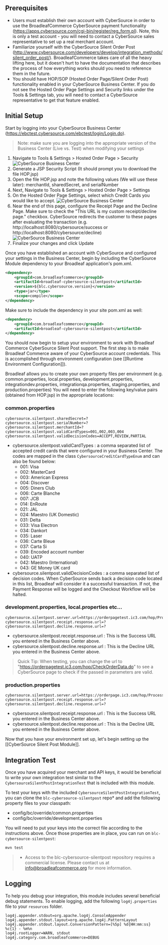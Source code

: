 ## Prerequisites

- Users must establish their own account with CyberSource in order to use the BroadleafCommerce CyberSource payment functionality (https://apps.cybersource.com/cgi-bin/register/reg_form.pl). 
Note, this is only a test account - you will need to contact a CyberSource sales representative to set up a real merchant account.
- Familiarize yourself with the CyberSource Silent Order Post (http://www.cybersource.com/developers/develop/integration_methods/silent_order_post/). 
BroadleafCommerce takes care of all the heavy lifting here, but it doesn't hurt to have the documentation that describes the process of how everything works should you need to reference them in the future.
-  You should have HOP/SOP (Hosted Order Page/Silent Order Post) functionality enabled in your CyberSource Business Center. If you do not see the Hosted Order Page Settings and Security links under the Tools & Settings tab, you will need to contact a CyberSource representative to get that feature enabled.

## Initial Setup
Start by logging into your CyberSource Business Center (https://ebctest.cybersource.com/ebctest/login/Login.do).
> Note: make sure you are logging into the appropriate version of the Business Center (Live vs. Test) when modifying your settings

1. Navigate to Tools & Settings > Hosted Order Page > Security
![CyberSource Business Center](images/payment-cybersource-business-center-1.png)
2. Generate a JSP Security Script (It should prompt you to download the file HOP.jsp)
3. Open the file HOP.jsp and note the following values (We will use these later): merchantId, sharedSecret, and serialNumber
4. Next, Navigate to Tools & Settings > Hosted Order Page > Settings
5. On the Hosted Order Page Settings, select which Credit Cards you would like to accept.
![CyberSource Business Center](images/payment-cybersource-business-center-2.png)
6. Near the end of this page, configure the Receipt Page and the Decline Page. Make sure to check the "This URL is my custom receipt/decline page." checkbox. CyberSource redirects the customer to these pages after evaluating the transaction (e.g. http://localhost:8080/cybersource/success or http://localhost:8080/cybersource/decline)
![CyberSource Business Center](images/payment-cybersource-business-center-3.png)
7. Finalize your changes and click Update

Once you have established an account with CyberSource and configured your settings in the Business Center, 
begin by including the CyberSource Module dependency to your Broadleaf application's pom.xml.

```xml
<dependency>
    <groupId>com.broadleafcommerce</groupId>
    <artifactId>broadleaf-cybersource-silentpost</artifactId>
    <version>${blc.cybersource.version}</version>
    <type>jar</type>
    <scope>compile</scope>
</dependency>
```
Make sure to include the dependency in your site pom.xml as well:

```xml
<dependency>
    <groupId>com.broadleafcommerce</groupId>
    <artifactId>broadleaf-cybersource-silentpost</artifactId>
</dependency>
```

You should now begin to setup your environment to work with Broadleaf Commerce CyberSource Silent Post support. 
The first step is to make Broadleaf Commerce aware of your CyberSource account credentials. 
This is accomplished through environment configuration (see [[Runtime Environment Configuration]]).

Broadleaf allows you to create your own property files per environment (e.g. common.properties, local.properties, development.properties, integrationdev.properties, integrationqa.properties, staging.properties, and production.properties) 
You will need to enter the following key/value pairs (obtained from HOP.jsp) in the appropriate locations:

### common.properties
    cybersource.silentpost.sharedSecret=?
    cybersource.silentpost.serialNumber=?
    cybersource.silentpost.merchantId=?
    cybersource.silentpost.validCardTypes=001,002,003,004
    cybersource.silentpost.validDecisionCodes=ACCEPT,REVIEW,PARTIAL
    
- cybersource.silentpost.validCardTypes : a comma separated list of accepted credit cards that were configured in your Business Center.
The codes are mapped in the class `CybersourceCreditCardTypeEnum` and can also be found below:
    - 001: Visa
    - 002: MasterCard
    - 003: American Express
    - 004: Discover
    - 005: Diners Club
    - 006: Carte Blanche
    - 007: JCB
    - 014: EnRoute
    - 021: JAL
    - 024: Maestro (UK Domestic)
    - 031: Delta
    - 033: Visa Electron
    - 034: Dankort
    - 035: Laser
    - 036: Carte Bleue
    - 037: Carta Si
    - 039: Encoded account number
    - 040: UATP
    - 042: Maestro (International)
    - 043: GE Money UK card
- cybersource.silentpost.validDecisionCodes : a comma separated list of decision codes. 
When CyberSource sends back a decision code located in this list, Broadleaf will consider it a successful transaction. 
If not, the Payment Response will be logged and the Checkout Workflow will be halted. 

### development.properties, local.properties etc...
    cybersource.silentpost.server.url=https://orderpagetest.ic3.com/hop/ProcessOrder.do
    cybersource.silentpost.receipt.response.url=?
    cybersource.silentpost.decline.response.url=?

- cybersource.silentpost.receipt.response.url : This is the Success URL you entered in the Business Center above. 
- cybersource.silentpost.decline.response.url : This is the Decline URL you entered in the Business Center above. 

> Quick Tip: When testing, you can change the url to "https://orderpagetest.ic3.com/hop/CheckOrderData.do" 
to see a CyberSource page to check if the passed in parameters are valid. 

### production.properties
    cybersource.silentpost.server.url=https://orderpage.ic3.com/hop/ProcessOrder.do
    cybersource.silentpost.receipt.response.url=?
    cybersource.silentpost.decline.response.url=?

- cybersource.silentpost.receipt.response.url : This is the Success URL you entered in the Business Center above. 
- cybersource.silentpost.decline.response.url : This is the Decline URL you entered in the Business Center above. 
    
Now that you have your environment set up, let's begin setting up the [[CyberSource Silent Post Module]].

## Integration Test
Once you have acquired your merchant and API keys, it would be beneficial to write your own integration test similar to the `CybersourceSilentPostIntegrationTest` that is included with this module.

To test your keys with the included `CybersourceSilentPostIntegrationTest`, you can clone the `blc-cybersource-silentpost` repo* and add the following property files to your classpath:
- config/bc/override/common.properties
- config/bc/override/development.properties

You will need to put your keys into the correct file according to the instructions above.
Once those properties are in place, you can run on `blc-cybersource-silentpost`:

```java
mvn test
```

> * Access to the blc-cybersource-silentpost repository requires a commercial license. Please contact us at info@broadleafcommerce.org for more information.

## Logging
To help you debug your integration, this module includes several beneficial debug statements.
To enable logging, add the following `log4j.properties` file to your `resources` folder.

    log4j.appender.stdout=org.apache.log4j.ConsoleAppender
    log4j.appender.stdout.layout=org.apache.log4j.PatternLayout
    log4j.appender.stdout.layout.ConversionPattern=[%5p] %d{HH:mm:ss} %c{1} - %m%n
    log4j.rootLogger=WARN, stdout
    log4j.category.com.broadleafcommerce=DEBUG